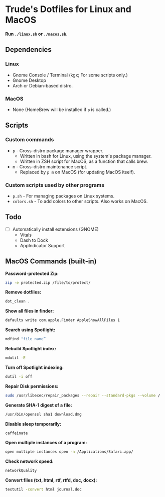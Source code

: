 # Trude's Dotfiles for Linux and MacOS

**Run `./linux.sh` or `./macos.sh`.**

## Dependencies

### Linux

-   Gnome Console / Terminal (kgx; For some scripts only.)
-   Gnome Desktop
-   Arch or Debian-based distro.

### MacOS

-   None (HomeBrew will be installed if `p` is called.)

## Scripts

### Custom commands

-   `p` - Cross-distro package manager wrapper.
      - Written in bash for Linux, using the system's package manager.
      - Written in ZSH script for MacOS, as a function that calls brew.
-   `m` - Cross-distro maintenance script.
      - Replaced by `p m` on MacOS (for updating MacOS itself).

### Custom scripts used by other programs

-   `p.sh` - For managing packages on Linux systems.
-   `colors.sh` - To add colors to other scripts. Also works on MacOS.

## Todo

-   [ ] Automatically install extensions (GNOME)
    -   Vitals
    -   Dash to Dock
    -   AppIndicator Support

## MacOS Commands (built-in)

**Password-protected Zip:** 
```sh
zip -e protected.zip /file/to/protect/
```

**Remove dotfiles:** 
```sh
dot_clean .
```

**Show all files in finder:** 
```sh
defaults write com.apple.Finder AppleShowAllFiles 1
```

**Search using Spotlight:** 
```sh
mdfind "file name”
```

**Rebuild Spotlight index:** 
```sh
mdutil -E
```

**Turn off Spotlight indexing:** 
```sh
dutil -i off
```

**Repair Disk permissions:** 
```sh
sudo /usr/libexec/repair_packages --repair --standard-pkgs --volume /
```

**Generate SHA-1 digest of a file:** 
```sh
/usr/bin/openssl sha1 download.dmg
```

**Disable sleep temporarily:** 
```sh
caffeinate
```

**Open multiple instances of a program:** 
```sh
open multiple instances open -n /Applications/Safari.app/
```

**Check network speed:** 
```sh
networkQuality
```

**Convert files (txt, html, rtf, rtfd, doc, docx):** 
```sh
textutil -convert html journal.doc
```
